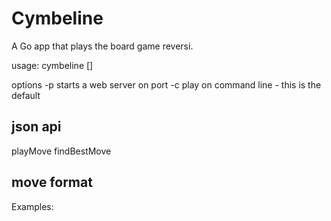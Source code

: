 # Cymbeline

A Go app that plays the board game reversi. 

usage: cymbeline [<options>]

options
	-p <port>    starts a web server on port
	-c           play on command line - this is the default



json api
--------

playMove
findBestMove

move format
-----------

Examples:

